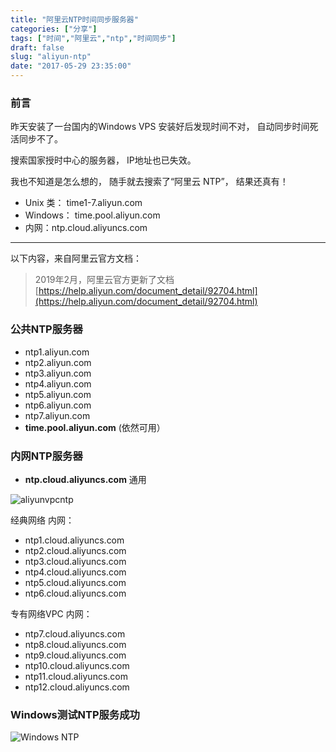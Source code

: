 ```yaml
---
title: "阿里云NTP时间同步服务器"
categories: ["分享"]
tags: ["时间","阿里云","ntp","时间同步"]
draft: false
slug: "aliyun-ntp"
date: "2017-05-29 23:35:00"
---
```


### 前言

昨天安装了一台国内的Windows VPS
安装好后发现时间不对，
自动同步时间死活同步不了。

搜索国家授时中心的服务器，
IP地址也已失效。

我也不知道是怎么想的，
随手就去搜索了“阿里云 NTP”，
结果还真有！

 - Unix 类： time1-7.aliyun.com
 - Windows： time.pool.aliyun.com
 - 内网：ntp.cloud.aliyuncs.com

----------

以下内容，来自阿里云官方文档：

> 2019年2月，阿里云官方更新了文档
> [https://help.aliyun.com/document_detail/92704.html](https://help.aliyun.com/document_detail/92704.html)

### 公共NTP服务器

 - ntp1.aliyun.com
 - ntp2.aliyun.com
 - ntp3.aliyun.com
 - ntp4.aliyun.com
 - ntp5.aliyun.com
 - ntp6.aliyun.com
 - ntp7.aliyun.com
 - **time.pool.aliyun.com** (依然可用）

### 内网NTP服务器

 - **ntp.cloud.aliyuncs.com** 通用

![aliyunvpcntp](https://cdn.jsdelivr.net/gh/eallion/blog@public/images/2017/05/29/1589433496.png)

经典网络 内网：

 - ntp1.cloud.aliyuncs.com
 - ntp2.cloud.aliyuncs.com
 - ntp3.cloud.aliyuncs.com
 - ntp4.cloud.aliyuncs.com
 - ntp5.cloud.aliyuncs.com
 - ntp6.cloud.aliyuncs.com

专有网络VPC 内网：

 - ntp7.cloud.aliyuncs.com
 - ntp8.cloud.aliyuncs.com
 - ntp9.cloud.aliyuncs.com
 - ntp10.cloud.aliyuncs.com
 - ntp11.cloud.aliyuncs.com
 - ntp12.cloud.aliyuncs.com

### Windows测试NTP服务成功

![Windows NTP](https://cdn.jsdelivr.net/gh/eallion/blog@public/images/2017/05/29/1972259171.png)



